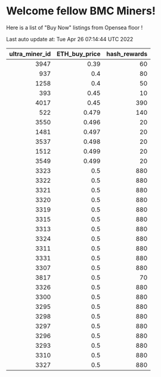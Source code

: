 # Welcome fellow BMC Miners!
Here is a list of "Buy Now" listings from Opensea floor !


Last auto update at: Tue Apr 26 07:14:44 UTC 2022


|   ultra_miner_id |   ETH_buy_price |   hash_rewards |
|-----------------:|----------------:|---------------:|
|             3947 |           0.39  |             60 |
|              937 |           0.4   |             80 |
|             1258 |           0.4   |             50 |
|              393 |           0.45  |             10 |
|             4017 |           0.45  |            390 |
|              522 |           0.479 |            140 |
|             3550 |           0.496 |             20 |
|             1481 |           0.497 |             20 |
|             3537 |           0.498 |             20 |
|             1512 |           0.499 |             20 |
|             3549 |           0.499 |             20 |
|             3323 |           0.5   |            880 |
|             3322 |           0.5   |            880 |
|             3321 |           0.5   |            880 |
|             3320 |           0.5   |            880 |
|             3319 |           0.5   |            880 |
|             3315 |           0.5   |            880 |
|             3313 |           0.5   |            880 |
|             3324 |           0.5   |            880 |
|             3311 |           0.5   |            880 |
|             3331 |           0.5   |            880 |
|             3307 |           0.5   |            880 |
|             3817 |           0.5   |             70 |
|             3326 |           0.5   |            880 |
|             3300 |           0.5   |            880 |
|             3295 |           0.5   |            880 |
|             3298 |           0.5   |            880 |
|             3297 |           0.5   |            880 |
|             3296 |           0.5   |            880 |
|             3293 |           0.5   |            880 |
|             3310 |           0.5   |            880 |
|             3327 |           0.5   |            880 |